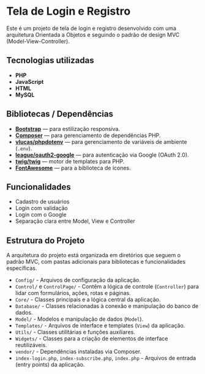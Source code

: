 # Tela de Login e Registro

Este é um projeto de tela de login e registro desenvolvido com uma arquitetura Orientada a Objetos e seguindo o padrão de design MVC (Model-View-Controller).

## Tecnologias utilizadas
- **PHP**
- **JavaScript**
- **HTML**
- **MySQL**

## Bibliotecas / Dependências
- [**Bootstrap**](https://getbootstrap.com/) — para estilização responsiva.
- [**Composer**](https://getcomposer.org/) — para gerenciamento de dependências PHP.
- [**vlucas/phpdotenv**](https://github.com/vlucas/phpdotenv) — para gerenciamento de variáveis de ambiente (`.env`).
- [**league/oauth2-google**](https://github.com/thephpleague/oauth2-google) — para autenticação via Google (OAuth 2.0).
- [**twig/twig**](https://twig.symfony.com/) — motor de templates para PHP.
- [**FontAwesome**](https://fontawesome.com/) — para a biblioteca de ícones.

## Funcionalidades
- Cadastro de usuários
- Login com validação
- Login com o Google
- Separação clara entre Model, View e Controller

## Estrutura do Projeto

A arquitetura do projeto está organizada em diretórios que seguem o padrão MVC, com pastas adicionais para bibliotecas e funcionalidades específicas.

-   `Config/` - Arquivos de configuração da aplicação.
-   `Control/` e `ControlPage/` - Contêm a lógica de controle (`Controller`) para lidar com formulários, ações, rotas e páginas.
-   `Core/` - Classes principais e a lógica central da aplicação.
-   `Database/` - Classes relacionadas à conexão e manipulação do banco de dados.
-   `Model/` - Modelos e manipulação de dados (`Model`).
-   `Templates/` - Arquivos de interface e templates (`View`) da aplicação.
-   `Utils/` - Classes utilitárias e funções auxiliares.
-   `Widgets/` - Classes para a criação de elementos de interface reutilizáveis.
-   `vendor/` - Dependências instaladas via Composer.
-   `index-login.php`, `index-subscribe.php`, `index.php` - Arquivos de entrada (entry points) da aplicação.